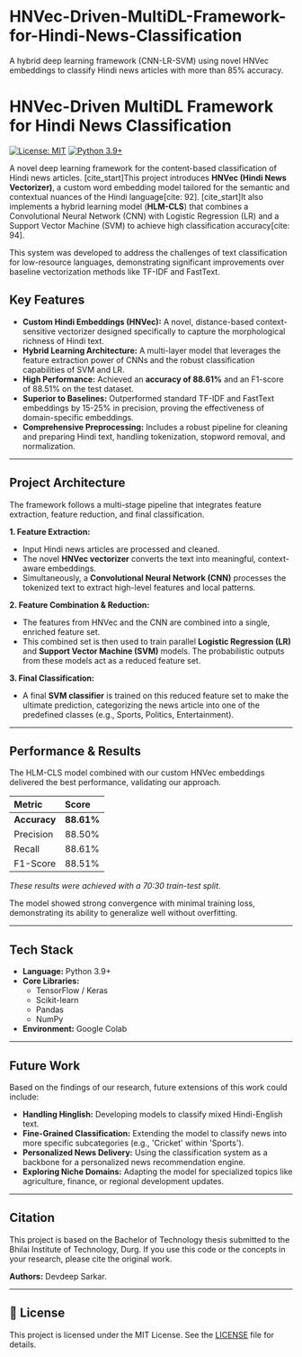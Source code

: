 # HNVec-Driven-MultiDL-Framework-for-Hindi-News-Classification
A hybrid deep learning framework (CNN-LR-SVM) using novel HNVec embeddings to classify Hindi news articles with more than 85% accuracy.
# HNVec-Driven MultiDL Framework for Hindi News Classification

[![License: MIT](https://img.shields.io/badge/License-MIT-yellow.svg)](https://opensource.org/licenses/MIT)
[![Python 3.9+](https://img.shields.io/badge/python-3.9+-blue.svg)](https://www.python.org/downloads/)

A novel deep learning framework for the content-based classification of Hindi news articles. [cite_start]This project introduces **HNVec (Hindi News Vectorizer)**, a custom word embedding model tailored for the semantic and contextual nuances of the Hindi language[cite: 92]. [cite_start]It also implements a hybrid learning model (**HLM-CLS**) that combines a Convolutional Neural Network (CNN) with Logistic Regression (LR) and a Support Vector Machine (SVM) to achieve high classification accuracy[cite: 94].

This system was developed to address the challenges of text classification for low-resource languages, demonstrating significant improvements over baseline vectorization methods like TF-IDF and FastText.

## Key Features

* **Custom Hindi Embeddings (HNVec):** A novel, distance-based context-sensitive vectorizer designed specifically to capture the morphological richness of Hindi text.
* **Hybrid Learning Architecture:** A multi-layer model that leverages the feature extraction power of CNNs and the robust classification capabilities of SVM and LR.
* **High Performance:** Achieved an **accuracy of 88.61%** and an F1-score of 88.51% on the test dataset.
* **Superior to Baselines:** Outperformed standard TF-IDF and FastText embeddings by 15-25% in precision, proving the effectiveness of domain-specific embeddings.
* **Comprehensive Preprocessing:** Includes a robust pipeline for cleaning and preparing Hindi text, handling tokenization, stopword removal, and normalization.

---

## Project Architecture

The framework follows a multi-stage pipeline that integrates feature extraction, feature reduction, and final classification.


**1. Feature Extraction:**
* Input Hindi news articles are processed and cleaned.
* The novel **HNVec vectorizer** converts the text into meaningful, context-aware embeddings.
* Simultaneously, a **Convolutional Neural Network (CNN)** processes the tokenized text to extract high-level features and local patterns.

**2. Feature Combination & Reduction:**
* The features from HNVec and the CNN are combined into a single, enriched feature set.
* This combined set is then used to train parallel **Logistic Regression (LR)** and **Support Vector Machine (SVM)** models. The probabilistic outputs from these models act as a reduced feature set.

**3. Final Classification:**
* A final **SVM classifier** is trained on this reduced feature set to make the ultimate prediction, categorizing the news article into one of the predefined classes (e.g., Sports, Politics, Entertainment).

---

## Performance & Results

The HLM-CLS model combined with our custom HNVec embeddings delivered the best performance, validating our approach.

| Metric    | Score     |
| :-------- | :-------- |
| **Accuracy** | **88.61%** |
| Precision | 88.50%    |
| Recall    | 88.61%    |
| F1-Score  | 88.51%    |

_These results were achieved with a 70:30 train-test split_.


The model showed strong convergence with minimal training loss, demonstrating its ability to generalize well without overfitting.

---

## Tech Stack

* **Language:** Python 3.9+
* **Core Libraries:**
    * TensorFlow / Keras
    * Scikit-learn
    * Pandas
    * NumPy
* **Environment:** Google Colab

---

## Future Work

Based on the findings of our research, future extensions of this work could include:

* **Handling Hinglish:** Developing models to classify mixed Hindi-English text.
* **Fine-Grained Classification:** Extending the model to classify news into more specific subcategories (e.g., 'Cricket' within 'Sports').
* **Personalized News Delivery:** Using the classification system as a backbone for a personalized news recommendation engine.
* **Exploring Niche Domains:** Adapting the model for specialized topics like agriculture, finance, or regional development updates.

---

## Citation

This project is based on the Bachelor of Technology thesis submitted to the Bhilai Institute of Technology, Durg. If you use this code or the concepts in your research, please cite the original work.

**Authors:** Devdeep Sarkar.

---

## 📜 License

This project is licensed under the MIT License. See the [LICENSE](LICENSE) file for details.
